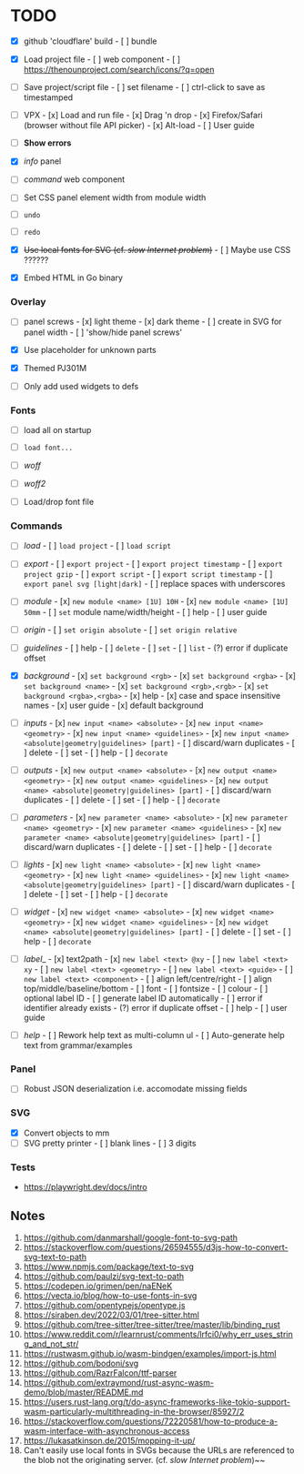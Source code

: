 # TODO

- [x] github 'cloudflare' build
      - [ ] bundle

- [x] Load project file
      - [ ] web component
      - [ ] https://thenounproject.com/search/icons/?q=open

- [ ] Save project/script file
      - [ ] set filename
      - [ ] ctrl-click to save as timestamped

- [ ] VPX
      - [x] Load and run file
      - [x] Drag 'n drop
      - [x] Firefox/Safari (browser without file API picker)
      - [x] Alt-load
      - [ ] User guide

- [ ] **Show errors**

- [x] _info_ panel
- [ ] _command_ web component
- [ ] Set CSS panel element width from module width
- [ ] `undo`
- [ ] `redo`
- [x] ~~Use local fonts for SVG (cf. _slow Internet problem_)~~
      - [ ] Maybe use CSS ??????
- [x] Embed HTML in Go binary


### Overlay
- [ ] panel screws
      - [x] light theme
      - [x] dark theme
      - [ ] create in SVG for panel width
      - [ ] 'show/hide panel screws'
- [x] Use placeholder for unknown parts
- [x] Themed PJ301M
- [ ] Only add used widgets to defs


### Fonts 
- [ ] load all on startup
- [ ] `load font...`
- [ ] _woff_
- [ ] _woff2_
- [ ] Load/drop font file


### Commands
- [ ] _load_
      - [ ] `load project`
      - [ ] `load script`

- [ ] _export_
      - [ ] `export project`
      - [ ] `export project timestamp`
      - [ ] `export project gzip`
      - [ ] `export script`
      - [ ] `export script timestamp`
      - [ ] `export panel svg [light|dark]`
      - [ ] replace spaces with underscores

- [ ] _module_
      - [x] `new module <name> [1U] 10H`
      - [x] `new module <name> [1U] 50mm`
      - [ ] `set` module name/width/height
      - [ ] help
      - [ ] user guide

- [ ] _origin_
      - [ ] `set origin absolute`
      - [ ] `set origin relative`

- [ ] _guidelines_
      - [ ] help
      - [ ] `delete`
      - [ ] `set`
      - [ ] `list`
      - (?) error if duplicate offset

- [x] _background_
      - [x] `set background <rgb>`
      - [x] `set background <rgba>`
      - [x] `set background <name>`
      - [x] `set background <rgb>,<rgb>`
      - [x] `set background <rgba>,<rgba>`
      - [x] help
      - [x] case and space insensitive names
      - [x] user guide
      - [x] default background

- [ ] _inputs_
      - [x] `new input <name> <absolute>`
      - [x] `new input <name> <geometry>`
      - [x] `new input <name> <guidelines>`
      - [x] `new input <name> <absolute|geometry|guidelines> [part]`
      - [ ] discard/warn duplicates
      - [ ] delete
      - [ ] set
      - [ ] help
      - [ ] `decorate`

- [ ] _outputs_
      - [x] `new output <name> <absolute>`
      - [x] `new output <name> <geometry>`
      - [x] `new output <name> <guidelines>`
      - [x] `new output <name> <absolute|geometry|guidelines> [part]`
      - [ ] discard/warn duplicates
      - [ ] delete
      - [ ] set
      - [ ] help
      - [ ] `decorate`

- [ ] _parameters_
      - [x] `new parameter <name> <absolute>`
      - [x] `new parameter <name> <geometry>`
      - [x] `new parameter <name> <guidelines>`
      - [x] `new parameter <name> <absolute|geometry|guidelines> [part]`
      - [ ] discard/warn duplicates
      - [ ] delete
      - [ ] set
      - [ ] help
      - [ ] `decorate`

- [ ] _lights_
      - [x] `new light <name> <absolute>`
      - [x] `new light <name> <geometry>`
      - [x] `new light <name> <guidelines>`
      - [x] `new light <name> <absolute|geometry|guidelines> [part]`
      - [ ] discard/warn duplicates
      - [ ] delete
      - [ ] set
      - [ ] help
      - [ ] `decorate`

- [ ] _widget_
      - [x] `new widget <name> <absolute>`
      - [x] `new widget <name> <geometry>`
      - [x] `new widget <name> <guidelines>`
      - [x] `new widget <name> <absolute|geometry|guidelines> [part]`
      - [ ] delete
      - [ ] set
      - [ ] help
      - [ ] `decorate`

- [ ] _label__
      - [x] text2path
      - [x] `new label <text> @xy`
      - [ ] `new label <text> xy`
      - [ ] `new label <text> <geometry>`
      - [ ] `new label <text> <guide>`
      - [ ] `new label <text> <component>`
      - [ ] align left/centre/right
      - [ ] align top/middle/baseline/bottom
      - [ ] font
      - [ ] fontsize
      - [ ] colour
      - [ ] optional label ID
      - [ ] generate label ID automatically
      - [ ] error if identifier already exists
      - (?) error if duplicate offset
      - [ ] help
      - [ ] user guide

- [ ] _help_
       - [ ] Rework help text as multi-column ul
       - [ ] Auto-generate help text from grammar/examples


### Panel
- [ ] Robust JSON deserialization i.e. accomodate missing fields

### SVG
- [x] Convert objects to mm
- [ ] SVG pretty printer
      - [ ] blank lines
      - [ ] 3 digits

### Tests
- https://playwright.dev/docs/intro


## Notes

1.  https://github.com/danmarshall/google-font-to-svg-path
2.  https://stackoverflow.com/questions/26594555/d3js-how-to-convert-svg-text-to-path
3.  https://www.npmjs.com/package/text-to-svg
4.  https://github.com/paulzi/svg-text-to-path
5.  https://codepen.io/grimen/pen/naENeK
6.  https://vecta.io/blog/how-to-use-fonts-in-svg
7.  https://github.com/opentypejs/opentype.js
8.  https://siraben.dev/2022/03/01/tree-sitter.html
9.  https://github.com/tree-sitter/tree-sitter/tree/master/lib/binding_rust
10. https://www.reddit.com/r/learnrust/comments/lrfci0/why_err_uses_string_and_not_str/
11. https://rustwasm.github.io/wasm-bindgen/examples/import-js.html
12. https://github.com/bodoni/svg
13. https://github.com/RazrFalcon/ttf-parser
14. https://github.com/extraymond/rust-async-wasm-demo/blob/master/README.md
15. https://users.rust-lang.org/t/do-async-frameworks-like-tokio-support-wasm-particularly-multithreading-in-the-browser/85927/2
16. https://stackoverflow.com/questions/72220581/how-to-produce-a-wasm-interface-with-asynchronous-access
17. https://lukasatkinson.de/2015/mopping-it-up/
18. Can't easily use local fonts in SVGs because the URLs are referenced to the blob not the originating server.
    (cf. _slow Internet problem_)~~


